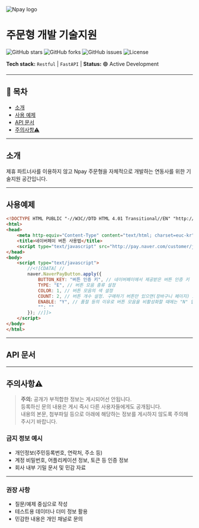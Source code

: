 <!-- ================= HEADER ================= -->
<img src="https://github.com/user-attachments/assets/250d0aae-9fd7-40ec-80b1-d2e7d54ac41a" alt="Npay logo"/> 

# 주문형 개발 기술지원



![GitHub stars](https://img.shields.io/github/stars/username/repo?style=social)
![GitHub forks](https://img.shields.io/github/forks/username/repo?style=social)
![GitHub issues](https://img.shields.io/github/issues/username/repo)
![License](https://img.shields.io/github/license/username/repo)

**Tech stack:** `Restful` | `FastAPI` |
**Status:** 🟢 Active Development

---

## 📖 목차
- [소개](##소개)
- [사용 예제](#사용-예제)
- [API 문서](#api-문서)
- [주의사항⚠️](#주의사항⚠️)

---

## 소개
제휴 파트너사를 이용하지 않고 Npay 주문형을 자체적으로 개발하는 연동사를 위한 기술지원 공간입니다. 

---

## 사용예제
```html
<!DOCTYPE HTML PUBLIC "-//W3C//DTD HTML 4.01 Transitional//EN" "http://www.w3.org/TR/html4/loose.dtd">
<html>
<head>
    <meta http-equiv="Content-Type" content="text/html; charset=euc-kr">
    <title>네이버페이 버튼 사용법</title>
    <script type="text/javascript" src="http://pay.naver.com/customer/js/naverPayButton.js" charset="UTF-8"></script>
</head>
<body>
    <script type="text/javascript">
        //<![CDATA[ // 
        naver.NaverPayButton.apply({
            BUTTON_KEY: "버튼 인증 키", // 네이버페이에서 제공받은 버튼 인증 키 입력
            TYPE: "E", // 버튼 모음 종류 설정
            COLOR: 1, // 버튼 모음의 색 설정
            COUNT: 2, // 버튼 개수 설정. 구매하기 버튼만 있으면(장바구니 페이지) 1, 찜하기 버튼도 있으면(상품 상세 페이지) 2를 입력.
            ENABLE: "Y", // 품절 등의 이유로 버튼 모음을 비활성화할 때에는 "N" 입력
            "": ""
        }); //]]>
    </script>
</body>
</html>
```


---

## API 문서

---

## 주의사항⚠️

> **주의:** 공개가 부적합한 정보는 게시되어선 안됩니다.  
> 등록하신 문의 내용은 게시 즉시 다른 사용자들에게도 공개됩니다.  
> 내용의 본문, 첨부파일 등으로 아래에 해당하는 정보를 게시하지 않도록 주의해주시기 바랍니다.

### 금지 정보 예시
- 개인정보(주민등록번호, 연락처, 주소 등)  
- 계정 비밀번호, 어플리케이션 정보, 토큰 등 인증 정보  
- 회사 내부 기밀 문서 및 민감 자료

---

### 권장 사항
- 질문/예제 중심으로 작성  
- 테스트용 데이터나 더미 정보 활용  
- 민감한 내용은 개인 채널로 문의

